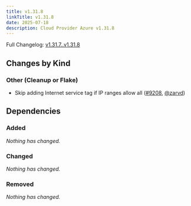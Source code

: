 ```yaml
---
title: v1.31.8
linkTitle: v1.31.8
date: 2025-07-18
description: Cloud Provider Azure v1.31.8
---
```

Full Changelog: [v1.31.7..v1.31.8](https://github.com/kubernetes-sigs/cloud-provider-azure/compare/v1.31.7...v1.31.8)

## Changes by Kind

### Other (Cleanup or Flake)

- Skip adding Internet service tag if IP ranges allow all ([#9208](https://github.com/kubernetes-sigs/cloud-provider-azure/pull/9208), [@zarvd](https://github.com/zarvd))

## Dependencies

### Added
_Nothing has changed._

### Changed
_Nothing has changed._

### Removed
_Nothing has changed._
